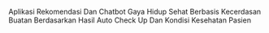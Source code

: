 Aplikasi Rekomendasi Dan Chatbot Gaya Hidup Sehat Berbasis Kecerdasan Buatan Berdasarkan Hasil Auto Check Up Dan Kondisi Kesehatan Pasien